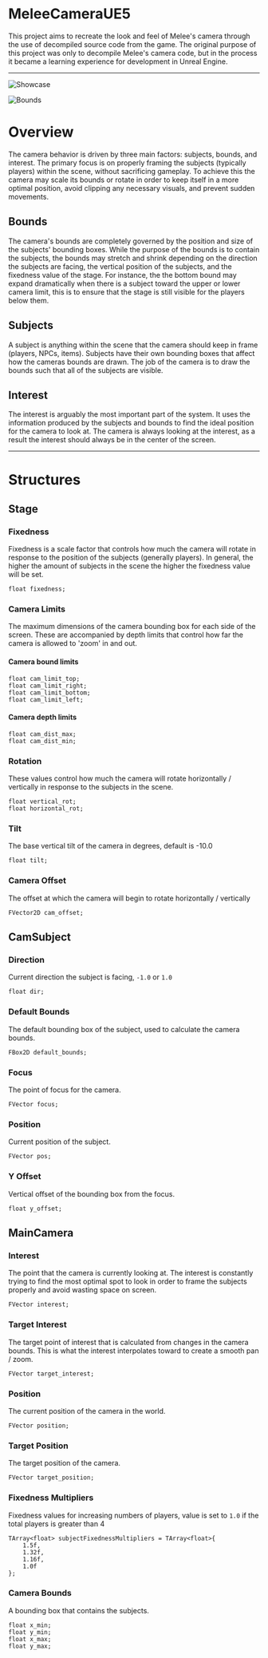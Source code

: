 # MeleeCameraUE5
This project aims to recreate the look and feel of Melee's camera through the use of decompiled source code from the game. The original purpose of this project was only to decompile Melee's camera code, but in the process it became a learning experience for development in Unreal Engine.

---

![Showcase](/showcase.gif "Showcase")

![Bounds](/bounds.gif "Bounds")

# Overview
The camera behavior is driven by three main factors: subjects, bounds, and interest. The primary focus is on properly framing the subjects (typically players) within the scene, without sacrificing gameplay. To achieve this the camera may scale its bounds or rotate in order to keep itself in a more optimal position, avoid clipping any necessary visuals, and prevent sudden movements.


## Bounds
The camera's bounds are completely governed by the position and size of the subjects' bounding boxes. While the purpose of the bounds is to contain the subjects, the bounds may stretch and shrink depending on the direction the subjects are facing, the vertical position of the subjects, and the fixedness value of the stage. For instance, the the bottom bound may expand dramatically when there is a subject toward the upper or lower camera limit, this is to ensure that the stage is still visible for the players below them.

## Subjects
A subject is anything within the scene that the camera should keep in frame (players, NPCs, items). Subjects have their own bounding boxes that affect how the cameras bounds are drawn. The job of the camera is to draw the bounds such that all of the subjects are visible.

## Interest
The interest is arguably the most important part of the system. It uses the information produced by the subjects and bounds to find the ideal position for the camera to look at. The camera is always looking at the interest, as a result the interest should always be in the center of the screen.

---

# Structures

## Stage

### Fixedness
Fixedness is a scale factor that controls how much the camera will rotate in response to the position of the subjects (generally players). In general, the higher the amount of subjects in the scene the higher the fixedness value will be set.
```
float fixedness;
```
### Camera Limits
The maximum dimensions of the camera bounding box for each side of the screen. These are accompanied by depth limits that control how far the camera is allowed to 'zoom' in and out.
#### Camera bound limits
```
float cam_limit_top;
float cam_limit_right;
float cam_limit_bottom;
float cam_limit_left;
```
#### Camera depth limits
```
float cam_dist_max;
float cam_dist_min;
```

### Rotation
These values control how much the camera will rotate horizontally / vertically in response to the subjects in the scene.
```
float vertical_rot;
float horizontal_rot;
```
### Tilt
The base vertical tilt of the camera in degrees, default is -10.0
```
float tilt;
```
### Camera Offset
The offset at which the camera will begin to rotate horizontally / vertically
```
FVector2D cam_offset;
```

## CamSubject

### Direction
Current direction the subject is facing, `-1.0` or `1.0`
```
float dir;
```
### Default Bounds
The default bounding box of the subject, used to calculate the camera bounds.
```
FBox2D default_bounds;
```
### Focus
The point of focus for the camera.
```
FVector focus;
```
### Position
Current position of the subject.
```
FVector pos;
```
### Y Offset
Vertical offset of the bounding box from the focus.
```
float y_offset;
```

## MainCamera
### Interest
The point that the camera is currently looking at. The interest is constantly trying to find the most optimal spot to look in order to frame the subjects properly and avoid wasting space on screen.
```
FVector interest;
```
### Target Interest
The target point of interest that is calculated from changes in the camera bounds. This is what the interest interpolates toward to create a smooth pan / zoom.
```
FVector target_interest;
```
### Position
The current position of the camera in the world.
```
FVector position;
```
### Target Position
The target position of the camera.
```
FVector target_position;
```
### Fixedness Multipliers
Fixedness values for increasing numbers of players, value is set to `1.0` if the total players is greater than 4
```
TArray<float> subjectFixednessMultipliers = TArray<float>{
    1.5f,
    1.32f,
    1.16f,
    1.0f
};
```
### Camera Bounds
A bounding box that contains the subjects.
```
float x_min;
float y_min;
float x_max;
float y_max;
```
